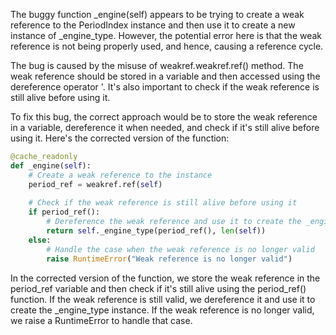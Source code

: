 The buggy function _engine(self) appears to be trying to create a weak reference to the PeriodIndex instance and then use it to create a new instance of _engine_type. However, the potential error here is that the weak reference is not being properly used, and hence, causing a reference cycle.

The bug is caused by the misuse of weakref.weakref.ref() method. The weak reference should be stored in a variable and then accessed using the dereference operator '. It's also important to check if the weak reference is still alive before using it.

To fix this bug, the correct approach would be to store the weak reference in a variable, dereference it when needed, and check if it's still alive before using it. Here's the corrected version of the function:

```python
@cache_readonly
def _engine(self):
    # Create a weak reference to the instance
    period_ref = weakref.ref(self)
    
    # Check if the weak reference is still alive before using it
    if period_ref():
        # Dereference the weak reference and use it to create the _engine_type instance
        return self._engine_type(period_ref(), len(self))
    else:
        # Handle the case when the weak reference is no longer valid
        raise RuntimeError("Weak reference is no longer valid")
```

In the corrected version of the function, we store the weak reference in the period_ref variable and then check if it's still alive using the period_ref() function. If the weak reference is still valid, we dereference it and use it to create the _engine_type instance. If the weak reference is no longer valid, we raise a RuntimeError to handle that case.
